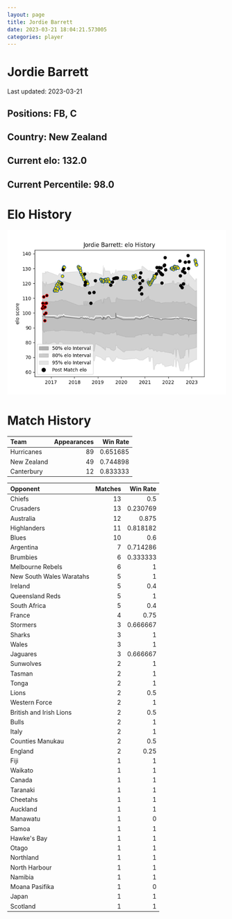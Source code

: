 ```yaml
---  
layout: page  
title: Jordie Barrett  
date: 2023-03-21 18:04:21.573005  
categories: player  
---
```

# Jordie Barrett


Last updated: 2023-03-21
## Positions: FB, C

## Country: New Zealand

## Current elo: 132.0

## Current Percentile: 98.0

# Elo History


![elo history](history_JordieBarrett.png)
# Match History


| Team        |   Appearances |   Win Rate |
|:------------|--------------:|-----------:|
| Hurricanes  |            89 |   0.651685 |
| New Zealand |            49 |   0.744898 |
| Canterbury  |            12 |   0.833333 |

| Opponent                 |   Matches |   Win Rate |
|:-------------------------|----------:|-----------:|
| Chiefs                   |        13 |   0.5      |
| Crusaders                |        13 |   0.230769 |
| Australia                |        12 |   0.875    |
| Highlanders              |        11 |   0.818182 |
| Blues                    |        10 |   0.6      |
| Argentina                |         7 |   0.714286 |
| Brumbies                 |         6 |   0.333333 |
| Melbourne Rebels         |         6 |   1        |
| New South Wales Waratahs |         5 |   1        |
| Ireland                  |         5 |   0.4      |
| Queensland Reds          |         5 |   1        |
| South Africa             |         5 |   0.4      |
| France                   |         4 |   0.75     |
| Stormers                 |         3 |   0.666667 |
| Sharks                   |         3 |   1        |
| Wales                    |         3 |   1        |
| Jaguares                 |         3 |   0.666667 |
| Sunwolves                |         2 |   1        |
| Tasman                   |         2 |   1        |
| Tonga                    |         2 |   1        |
| Lions                    |         2 |   0.5      |
| Western Force            |         2 |   1        |
| British and Irish Lions  |         2 |   0.5      |
| Bulls                    |         2 |   1        |
| Italy                    |         2 |   1        |
| Counties Manukau         |         2 |   0.5      |
| England                  |         2 |   0.25     |
| Fiji                     |         1 |   1        |
| Waikato                  |         1 |   1        |
| Canada                   |         1 |   1        |
| Taranaki                 |         1 |   1        |
| Cheetahs                 |         1 |   1        |
| Auckland                 |         1 |   1        |
| Manawatu                 |         1 |   0        |
| Samoa                    |         1 |   1        |
| Hawke's Bay              |         1 |   1        |
| Otago                    |         1 |   1        |
| Northland                |         1 |   1        |
| North Harbour            |         1 |   1        |
| Namibia                  |         1 |   1        |
| Moana Pasifika           |         1 |   0        |
| Japan                    |         1 |   1        |
| Scotland                 |         1 |   1        |